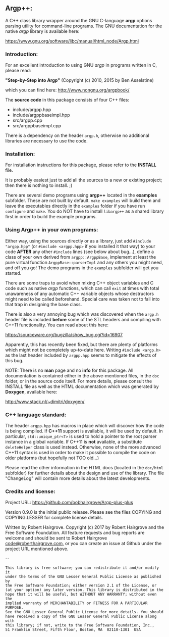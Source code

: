 ## Argp++:

A C++ class library wrapper around the GNU C-language **argp** options 
parsing utility for command-line programs. The GNU documentation for 
the native _argp_ library is available here:

https://www.gnu.org/software/libc/manual/html_node/Argp.html

### Introduction:

For an excellent introduction to using GNU _argp_ in programs written
in C, please read:
    
**"Step-by-Step into Argp"**
(Copyright (c) 2010, 2015 by Ben Asselstine) 

which you can find here: http://www.nongnu.org/argpbook/

The **source code** in this package consists of four C++ files:
* include/argpp.hpp
* include/argppbaseimpl.hpp
* src/argpp.cpp
* src/argppbaseimpl.cpp

There is a dependency on the header `argp.h`, otherwise no additional
libraries are necessary to use the code.
    
### Installation:

For installation instructions for this package, please refer to the 
**INSTALL** file.
    
It is probably easiest just to add all the sources to a new or
existing project; then there is nothing to install. ;)
    
There are several demo programs using **argp++** located in the
**examples** subfolder. These are not built by default.
`make examples` will build them and leave the executables directly
in the `examples` folder if you have run `configure` and `make`.
You do NOT have to install `libargp++` as a shared library first in order
to build the example programs.

### Using Argp++ in your own programs:

Either way, using the sources directly or as a library, just add 
`#include "argpp.hpp"` (or `#include <argpp.hpp>` if you installed it 
that way) to your code **AFTER** any other `#include` lines (see below 
about bug...), define a class of your own derived from `argpp::ArgppBase`, 
implement at least the pure virtual function `ArgppBase::parserImpl` 
and any others you might need, and off you go! The demo programs in the
`examples` subfolder will get you started.
    
There are some traps to avoid when mixing C++ object variables and C code 
such as native _argp_ functions, which can call `exit` at times with total 
unawareness of any automatic C++ variable objects whose destructors might 
need to be called beforehand. Special care was taken not to fall into that
trap in designing the base class.
    
There is also a very annoying bug which was discovered when the `argp.h`
header file is included **before** some of the STL headers and compiling
with C++11 functionality. You can read about this here:
    
https://sourceware.org/bugzilla/show_bug.cgi?id=16907
    
Apparently, this has recently been fixed, but there are plenty of
platforms which might not be completely up-to-date here. Writing
`#include <argp.h>` as the last header included by `argpp.hpp`
seems to mitigate the effects of this bug.

NOTE: There is no **man** page and no **info** for this package. All 
documentation is contained either in the above-mentioned files, in the
`doc` folder, or in the source code itself. For more details, please 
consult the INSTALL file as well as the HTML documentation which was 
generated by **Doxygen**, available here:

http://www.stack.nl/~dimitri/doxygen/

### C++ language standard:

The header `argpp.hpp` has macros in place which will discover how 
the code is being compiled. If **C++11** support is available, it will 
be used by default. In particular, `std::unique_ptr<T>` is used to hold
a pointer to the root parser instance in a global variable. If C++11 is
**not** available, a substitute `deleteHelper` class is used instead. 
Otherwise, none of the more advanced C++11 syntax is used in order to
make it possible to compile the code on older platforms (but hopefully
not TOO old...)
    
Please read the other information in the HTML docs (located in the 
`doc/html` subfolder) for further details about the design
and use of the library. The file "ChangeLog" will contain more details 
about the latest developments.

### Credits and license:

Project URL: https://github.com/bobhairgrove/Argp-plus-plus
    
Version 0.9.0 is the initial public release. Please see the files
COPYING and COPYING.LESSER for complete license details.

Written by Robert Hairgrove. Copyright (c) 2017 by Robert Hairgrove and
the Free Software Foundation. All feature requests and bug reports are
welcome and should be sent to Robert Hairgrove <code@roberthairgrove.com>,
or you can create an issue at Github under the project URL mentioned above.

--

    This library is free software; you can redistribute it and/or modify it 
    under the terms of the GNU Lesser General Public License as published by 
    the Free Software Foundation; either version 2.1 of the License, or 
    (at your option) any later version. This library is distributed in the 
    hope that it will be useful, but WITHOUT ANY WARRANTY; without even the 
    implied warranty of MERCHANTABILITY or FITNESS FOR A PARTICULAR PURPOSE.
    See the GNU Lesser General Public License for more details. You should 
    have received a copy of the GNU Lesser General Public License along with 
    this library; if not, write to the Free Software Foundation, Inc., 
    51 Franklin Street, Fifth Floor, Boston, MA  02110-1301  USA

